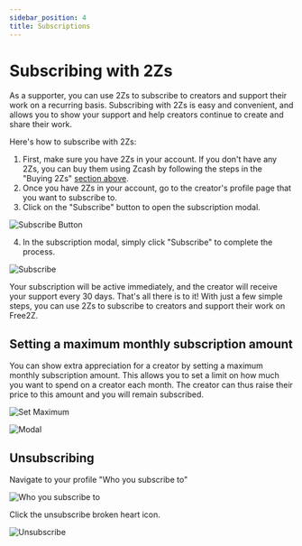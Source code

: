 ```yaml
---
sidebar_position: 4
title: Subscriptions
---
```


# Subscribing with 2Zs

As a supporter, you can use 2Zs to subscribe to creators and support their work on a recurring basis. Subscribing with 2Zs is easy and convenient, and allows you to show your support and help creators continue to create and share their work.

Here's how to subscribe with 2Zs:

1. First, make sure you have 2Zs in your account. If you don't have any 2Zs, you can buy them using Zcash by following the steps in the "Buying 2Zs" [section above](./donating-with-2Zs#buying-2zs).
2. Once you have 2Zs in your account, go to the creator's profile page that you want to subscribe to.
3. Click on the "Subscribe" button to open the subscription modal.

![Subscribe Button](/img/subscribe-button.png)

4. In the subscription modal, simply click "Subscribe" to complete the process.

![Subscribe](https://free2z.com/uploadz/public/free2z/subscribe.png)

Your subscription will be active immediately, and the creator will receive your support
every 30 days.
That's all there is to it! With just a few simple steps, you can use 2Zs to subscribe to creators and support their work on Free2Z.

## Setting a maximum monthly subscription amount

You can show extra appreciation for a creator by setting a maximum monthly subscription amount.
This allows you to set a limit on how much you want to spend on a creator each month.
The creator can thus raise their price to this amount and you will remain subscribed.

![Set Maximum](https://free2z.com/uploadz/public/free2z/max-subscription.png)

![Modal](https://free2z.com/uploadz/public/free2z/max-subscription-modal.png)


## Unsubscribing

Navigate to your profile "Who you subscribe to"

![Who you subscribe to](https://free2z.com/uploadz/public/free2z/who-you-subscribe-to.png)

Click the unsubscribe broken heart icon.

![Unsubscribe](https://free2z.com/uploadz/public/free2z/unsubscribe.png)